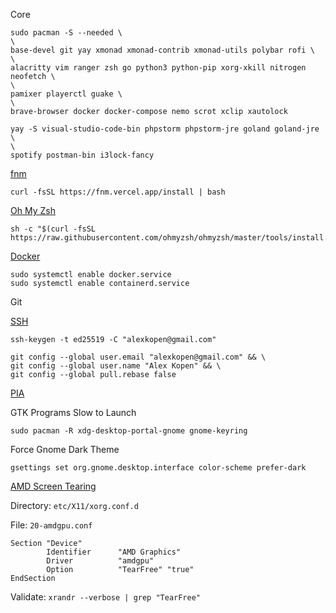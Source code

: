 Core
```
sudo pacman -S --needed \
\
base-devel git yay xmonad xmonad-contrib xmonad-utils polybar rofi \
\
alacritty vim ranger zsh go python3 python-pip xorg-xkill nitrogen neofetch \
\
pamixer playerctl guake \
\
brave-browser docker docker-compose nemo scrot xclip xautolock
```

```
yay -S visual-studio-code-bin phpstorm phpstorm-jre goland goland-jre \
\
spotify postman-bin i3lock-fancy
```

[fnm](https://github.com/Schniz/fnm#installation)
```
curl -fsSL https://fnm.vercel.app/install | bash
```

[Oh My Zsh](https://github.com/ohmyzsh/ohmyzsh#basic-installation)
```
sh -c "$(curl -fsSL https://raw.githubusercontent.com/ohmyzsh/ohmyzsh/master/tools/install.sh)"
```

[Docker](https://docs.docker.com/engine/install/linux-postinstall/#configure-docker-to-start-on-boot)
```
sudo systemctl enable docker.service
sudo systemctl enable containerd.service
```

Git

[SSH](https://docs.github.com/en/authentication/connecting-to-github-with-ssh/generating-a-new-ssh-key-and-adding-it-to-the-ssh-agent)
```
ssh-keygen -t ed25519 -C "alexkopen@gmail.com"
```

```
git config --global user.email "alexkopen@gmail.com" && \
git config --global user.name "Alex Kopen" && \
git config --global pull.rebase false
```

[PIA](https://www.privateinternetaccess.com/download/linux-vpn)

GTK Programs Slow to Launch
```
sudo pacman -R xdg-desktop-portal-gnome gnome-keyring
```

Force Gnome Dark Theme
```
gsettings set org.gnome.desktop.interface color-scheme prefer-dark
```


[AMD Screen Tearing](https://davejansen.com/quick-how-to-fix-screen-tearing-in-ubuntu-with-amd-gpus/)

Directory: `etc/X11/xorg.conf.d`

File: `20-amdgpu.conf`
```
Section "Device"
        Identifier      "AMD Graphics"
        Driver          "amdgpu"
        Option          "TearFree" "true"
EndSection
```

Validate: `xrandr --verbose | grep "TearFree"`
